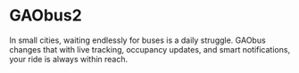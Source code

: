 # GAObus2
In small cities, waiting endlessly for buses is a daily struggle. GAObus changes that with live tracking, occupancy updates, and smart notifications, your ride is always within reach.
